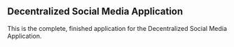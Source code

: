 ## Decentralized Social Media Application

This is the complete, finished application for the Decentralized Social Media Application.

